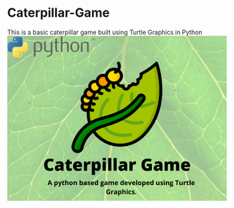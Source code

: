 # Caterpillar-Game
This is a basic caterpillar game built using Turtle Graphics in Python
![](https://raw.githubusercontent.com/HusainKagalwala07/Caterpillar-Game/master/caterpillar.png)
